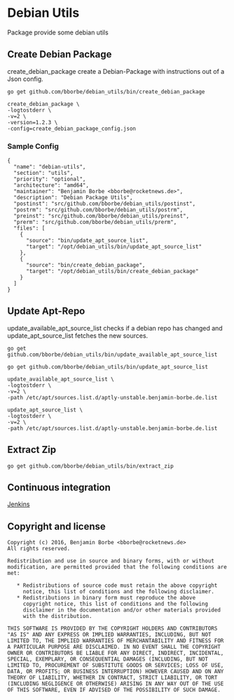 # Debian Utils

Package provide some debian utils

## Create Debian Package

create_debian_package create a Debian-Package with instructions out of a Json config.  

`go get github.com/bborbe/debian_utils/bin/create_debian_package`

```
create_debian_package \
-logtostderr \
-v=2 \
-version=1.2.3 \
-config=create_debian_package_config.json
```

### Sample Config

```
{
  "name": "debian-utils",
  "section": "utils",
  "priority": "optional",
  "architecture": "amd64",
  "maintainer": "Benjamin Borbe <bborbe@rocketnews.de>",
  "description": "Debian Package Utils",
  "postinst": "src/github.com/bborbe/debian_utils/postinst",
  "postrm": "src/github.com/bborbe/debian_utils/postrm",
  "preinst": "src/github.com/bborbe/debian_utils/preinst",
  "prerm": "src/github.com/bborbe/debian_utils/prerm",
  "files": [
    {
      "source": "bin/update_apt_source_list",
      "target": "/opt/debian_utils/bin/update_apt_source_list"
    },
    {
      "source": "bin/create_debian_package",
      "target": "/opt/debian_utils/bin/create_debian_package"
    }
  ]
}
```

## Update Apt-Repo

update_available_apt_source_list checks if a debian repo has changed and update_apt_source_list fetches the new sources.

`go get github.com/bborbe/debian_utils/bin/update_available_apt_source_list`

`go get github.com/bborbe/debian_utils/bin/update_apt_source_list`

```
update_available_apt_source_list \
-logtostderr \
-v=2 \
-path /etc/apt/sources.list.d/aptly-unstable.benjamin-borbe.de.list
```

```
update_apt_source_list \
-logtostderr \
-v=2 \
-path /etc/apt/sources.list.d/aptly-unstable.benjamin-borbe.de.list
```

## Extract Zip

`go get github.com/bborbe/debian_utils/bin/extract_zip`

## Continuous integration

[Jenkins](https://jenkins.benjamin-borbe.de/job/Go-Debian-Utils/)

## Copyright and license

    Copyright (c) 2016, Benjamin Borbe <bborbe@rocketnews.de>
    All rights reserved.
    
    Redistribution and use in source and binary forms, with or without
    modification, are permitted provided that the following conditions are
    met:
    
       * Redistributions of source code must retain the above copyright
         notice, this list of conditions and the following disclaimer.
       * Redistributions in binary form must reproduce the above
         copyright notice, this list of conditions and the following
         disclaimer in the documentation and/or other materials provided
         with the distribution.

    THIS SOFTWARE IS PROVIDED BY THE COPYRIGHT HOLDERS AND CONTRIBUTORS
    "AS IS" AND ANY EXPRESS OR IMPLIED WARRANTIES, INCLUDING, BUT NOT
    LIMITED TO, THE IMPLIED WARRANTIES OF MERCHANTABILITY AND FITNESS FOR
    A PARTICULAR PURPOSE ARE DISCLAIMED. IN NO EVENT SHALL THE COPYRIGHT
    OWNER OR CONTRIBUTORS BE LIABLE FOR ANY DIRECT, INDIRECT, INCIDENTAL,
    SPECIAL, EXEMPLARY, OR CONSEQUENTIAL DAMAGES (INCLUDING, BUT NOT
    LIMITED TO, PROCUREMENT OF SUBSTITUTE GOODS OR SERVICES; LOSS OF USE,
    DATA, OR PROFITS; OR BUSINESS INTERRUPTION) HOWEVER CAUSED AND ON ANY
    THEORY OF LIABILITY, WHETHER IN CONTRACT, STRICT LIABILITY, OR TORT
    (INCLUDING NEGLIGENCE OR OTHERWISE) ARISING IN ANY WAY OUT OF THE USE
    OF THIS SOFTWARE, EVEN IF ADVISED OF THE POSSIBILITY OF SUCH DAMAGE.
